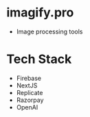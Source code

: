 # imagify.pro
- Image processing tools

# Tech Stack
- Firebase
- NextJS
- Replicate
- Razorpay
- OpenAI